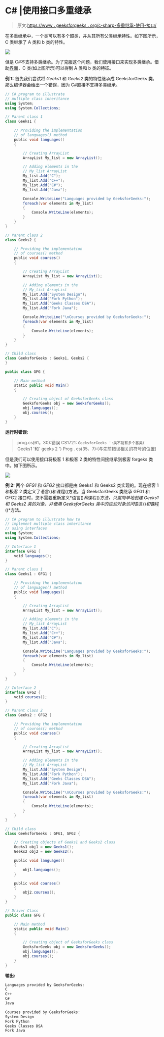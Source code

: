 # C# |使用接口多重继承

> 原文:[https://www . geeksforgeeks . org/c-sharp-多重继承-使用-接口/](https://www.geeksforgeeks.org/c-sharp-multiple-inheritance-using-interfaces/)

在多重继承中，一个类可以有多个超类，并从其所有父类继承特性。如下图所示，C 类继承了 A 类和 b 类的特性。

![](img/e85374c4dad488bfe93f1e066b2e0898.png)

但是 C#不支持多类继承。为了克服这个问题，我们使用接口来实现多类继承。借助[界面](https://www.geeksforgeeks.org/c-sharp-interface/)，C 类(如上图所示)可以得到 A 类和 b 类的特征。

**例 1:** 首先我们尝试将 *Geeks1* 和 *Geeks2* 类的特性继承成 GeeksforGeeks 类，那么编译器会给出一个错误，因为 C#直接不支持多类继承。

```cs
// C# program to illustrate
// multiple class inheritance
using System;
using System.Collections;

// Parent class 1
class Geeks1 {

    // Providing the implementation
    // of languages() method
    public void languages()
    {

        // Creating ArrayList
        ArrayList My_list = new ArrayList();

        // Adding elements in the
        // My_list ArrayList
        My_list.Add("C");
        My_list.Add("C++");
        My_list.Add("C#");
        My_list.Add("Java");

        Console.WriteLine("Languages provided by GeeksforGeeks:");
        foreach(var elements in My_list)
        {
            Console.WriteLine(elements);
        }
    }
}

// Parent class 2
class Geeks2 {

    // Providing the implementation
    // of courses() method
    public void courses()
    {

        // Creating ArrayList
        ArrayList My_list = new ArrayList();

        // Adding elements in the
        // My_list ArrayList
        My_list.Add("System Design");
        My_list.Add("Fork Python");
        My_list.Add("Geeks Classes DSA");
        My_list.Add("Fork Java");

        Console.WriteLine("\nCourses provided by GeeksforGeeks:");
        foreach(var elements in My_list)
        {
            Console.WriteLine(elements);
        }
    }
}

// Child class
class GeeksforGeeks : Geeks1, Geeks2 {
}

public class GFG {

    // Main method
    static public void Main()
    {

        // Creating object of GeeksforGeeks class
        GeeksforGeeks obj = new GeeksforGeeks();
        obj.languages();
        obj.courses();
    }
}
```

**运行时错误:**

> prog.cs(61，30):错误 CS1721: `GeeksforGeeks ':类不能有多个基类(` Geeks1 '和` geeks 2 ')
> Prog . cs(35，7):(与先前错误相关的符号的位置)

但是我们可以使用接口将极客 1 和极客 2 类的特性间接继承到极客 forgeks 类中。如下图所示。

![](img/216c073594d92019bd8c0db754a14197.png)

**例 2:** 两个 *GFG1* 和 *GFG2* 接口都是由 Geeks1 和 Geeks2 类实现的。现在极客 1 和极客 2 类定义了语言()和课程()方法。当 GeeksforGeeks 类继承 GFG1 和 GFG2 接口时，您不需要重新定义*语言()*和*课程()*方法，只需简单地创建 *Geeks1* 和 *Geeks2* 类的对象，并使用 GeeksforGeeks 类中的这些对象访问*语言()*和*课程()*方法。

```cs
// C# program to illustrate how to
// implement multiple class inheritance
// using interfaces
using System;
using System.Collections;

// Interface 1
interface GFG1 {
    void languages();
}

// Parent class 1
class Geeks1 : GFG1 {

    // Providing the implementation
    // of languages() method
    public void languages()
    {

        // Creating ArrayList
        ArrayList My_list = new ArrayList();

        // Adding elements in the
        // My_list ArrayList
        My_list.Add("C");
        My_list.Add("C++");
        My_list.Add("C#");
        My_list.Add("Java");

        Console.WriteLine("Languages provided by GeeksforGeeks:");
        foreach(var elements in My_list)
        {
            Console.WriteLine(elements);
        }
    }
}

// Interface 2
interface GFG2 {
    void courses();
}

// Parent class 2
class Geeks2 : GFG2 {

    // Providing the implementation
    // of courses() method
    public void courses()
    {

        // Creating ArrayList
        ArrayList My_list = new ArrayList();

        // Adding elements in the
        // My_list ArrayList
        My_list.Add("System Design");
        My_list.Add("Fork Python");
        My_list.Add("Geeks Classes DSA");
        My_list.Add("Fork Java");

        Console.WriteLine("\nCourses provided by GeeksforGeeks:");
        foreach(var elements in My_list)
        {
            Console.WriteLine(elements);
        }
    }
}

// Child class
class GeeksforGeeks : GFG1, GFG2 {

    // Creating objects of Geeks1 and Geeks2 class
    Geeks1 obj1 = new Geeks1();
    Geeks2 obj2 = new Geeks2();

    public void languages()
    {
        obj1.languages();
    }

    public void courses()
    {
        obj2.courses();
    }
}

// Driver Class
public class GFG {

    // Main method
    static public void Main()
    {

        // Creating object of GeeksforGeeks class
        GeeksforGeeks obj = new GeeksforGeeks();
        obj.languages();
        obj.courses();
    }
}
```

**输出:**

```cs
Languages provided by GeeksforGeeks:
C
C++
C#
Java

Courses provided by GeeksforGeeks:
System Design
Fork Python
Geeks Classes DSA
Fork Java

```